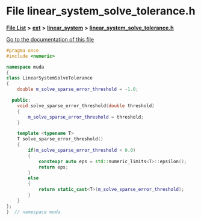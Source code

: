 

# File linear\_system\_solve\_tolerance.h

[**File List**](files.md) **>** [**ext**](dir_dee31a662aa40cb7fc08cb07824f4a9a.md) **>** [**linear\_system**](dir_6f09a74f7ee1db37d591c4a0fc2f2223.md) **>** [**linear\_system\_solve\_tolerance.h**](linear__system__solve__tolerance_8h.md)

[Go to the documentation of this file](linear__system__solve__tolerance_8h.md)


```C++
#pragma once
#include <numeric>

namespace muda
{
class LinearSystemSolveTolerance
{
    double m_solve_sparse_error_threshold = -1.0;

  public:
    void solve_sparse_error_threshold(double threshold)
    {
        m_solve_sparse_error_threshold = threshold;
    }

    template <typename T>
    T solve_sparse_error_threshold()
    {
        if(m_solve_sparse_error_threshold < 0.0)
        {
            constexpr auto eps = std::numeric_limits<T>::epsilon();
            return eps;
        }
        else
        {
            return static_cast<T>(m_solve_sparse_error_threshold);
        }
    }
};
}  // namespace muda
```


